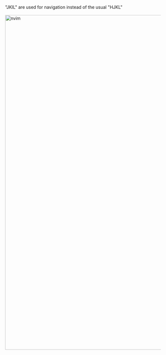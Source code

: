 "JKIL" are used for navigation instead of the usual "HJKL"
<br>
<br>
<img width="1920" height="1080" alt="nvim" src="https://github.com/user-attachments/assets/07c89a42-b179-4248-a2bd-75b41c3189ad" />
